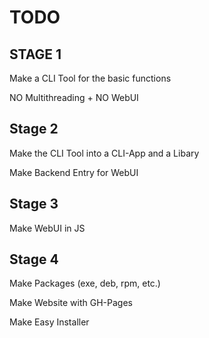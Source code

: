 # TODO

## STAGE 1 

Make a CLI Tool for the basic functions

NO Multithreading + NO WebUI

## Stage 2

Make the CLI Tool into a CLI-App and a Libary

Make Backend Entry for WebUI

## Stage 3

Make WebUI in JS

## Stage 4

Make Packages (exe, deb, rpm, etc.)

Make Website with GH-Pages

Make Easy Installer